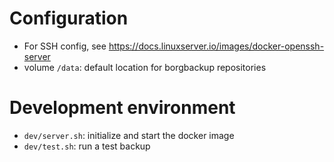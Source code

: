 
# Configuration

- For SSH config, see https://docs.linuxserver.io/images/docker-openssh-server
- volume `/data`: default location for borgbackup repositories


# Development environment

- `dev/server.sh`: initialize and start the docker image
- `dev/test.sh`: run a test backup

